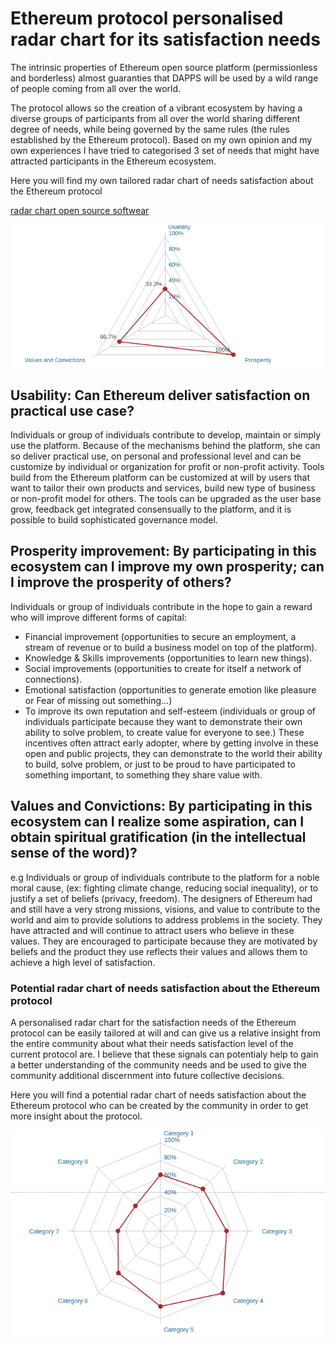 # Ethereum protocol personalised radar chart for its satisfaction needs


The intrinsic properties of Ethereum open source platform (permissionless and borderless) almost guaranties that DAPPS will be used by a wild range of people coming from all over the world.


The protocol allows so the creation of a vibrant ecosystem by having a diverse groups of participants from all over the world sharing different degree of needs, while being governed by the same rules (the rules established by the Ethereum protocol).
Based on my own opinion and my own experiences I have tried to categorised 3 set of needs that might have attracted participants in the Ethereum ecosystem.

Here you will find my own tailored radar chart of needs satisfaction about the Ethereum protocol

[radar chart open source softwear](https://www.edrawsoft.com/download-edrawmax-linux.php)

![chart](src/Edrawmax_files/drawing3.png)



## Usability: Can Ethereum deliver satisfaction on practical use case?

Individuals or group of individuals contribute to develop, maintain or simply use the platform. Because of the mechanisms behind the platform, she can so deliver practical use, on personal and professional level and can be customize by individual or organization for profit or non-profit activity. Tools build from the Ethereum platform can be customized at will by users that want to tailor their own products and services, build new type of business or non-profit model for others. The tools can be upgraded as the user base grow, feedback get integrated consensually to the platform, and it is possible to build sophisticated governance model.

## Prosperity improvement:  By participating in this ecosystem can I improve my own prosperity; can I improve the prosperity of others?

Individuals or group of individuals contribute in the hope to gain a reward who will improve different forms of capital:
- Financial improvement (opportunities to secure an employment, a stream of revenue or to build a business model on top of the platform).
- Knowledge & Skills improvements (opportunities to learn new things).
- Social improvements (opportunities to create for itself a network of connections).
- Emotional satisfaction (opportunities to generate emotion like pleasure or Fear of missing out something…)
- To improve its own reputation and self-esteem  (individuals or group of individuals participate because they want to demonstrate their own ability to solve problem, to create value for everyone to see.)
These incentives often attract early adopter, where by getting involve in these open and public projects, they can demonstrate to the world their ability to build, solve problem, or just to be proud to have participated to something important, to something they share value with.


## Values and Convictions: By participating in this ecosystem can I realize some aspiration, can I obtain spiritual gratification (in the intellectual sense of the word)?

e.g Individuals or group of individuals contribute to the platform for a noble moral cause, (ex: fighting climate change, reducing social inequality), or to justify a set of beliefs (privacy, freedom).
The designers of Ethereum had and still have a very strong missions, visions, and value to contribute to the world and aim to provide solutions to address problems in the society. They have attracted and will continue to attract users who believe in these values. They are encouraged to participate because they are motivated by beliefs and the product they use reflects their values and allows them to achieve a high level of satisfaction.


### Potential radar chart of needs satisfaction about the Ethereum protocol 

A personalised radar chart for the satisfaction needs of the Ethereum protocol can be easily tailored at will and can give us a relative insight from the entire community about what their needs satisfaction level of the current protocol are.
I believe that these signals can potentialy help to gain a better understanding of the community needs and be used to give the community additional discernment into future collective decisions.

Here you will find a potential radar chart of needs satisfaction about the Ethereum protocol who can be created by the community in order to get more insight about the protocol.

![chart](src/Edrawmax_files/drawing4.png)

